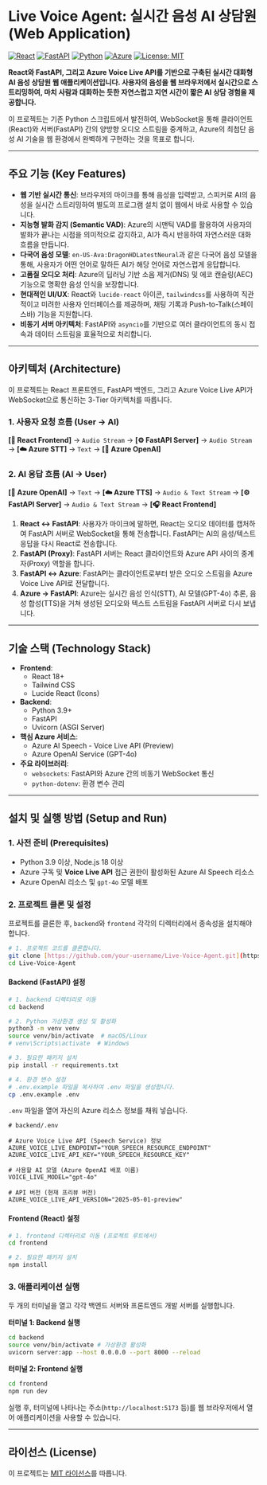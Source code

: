 # Live Voice Agent: 실시간 음성 AI 상담원 (Web Application)

[![React](https://img.shields.io/badge/React-18+-61DAFB.svg?logo=react)](https://react.dev/)
[![FastAPI](https://img.shields.io/badge/FastAPI-0.100+-009688.svg?logo=fastapi)](https://fastapi.tiangolo.com/)
[![Python](https://img.shields.io/badge/Python-3.9+-3776AB.svg?logo=python)](https://www.python.org/)
[![Azure](https://img.shields.io/badge/Azure-Voice%20Live%20API-0078D4?logo=microsoftazure)](https://azure.microsoft.com/en-us/products/ai-services/ai-speech/)
[![License: MIT](https://img.shields.io/badge/License-MIT-yellow.svg)](https://opensource.org/licenses/MIT)

**React와 FastAPI, 그리고 Azure Voice Live API를 기반으로 구축된 실시간 대화형 AI 음성 상담원 웹 애플리케이션입니다. 사용자의 음성을 웹 브라우저에서 실시간으로 스트리밍하여, 마치 사람과 대화하는 듯한 자연스럽고 지연 시간이 짧은 AI 상담 경험을 제공합니다.**

이 프로젝트는 기존 Python 스크립트에서 발전하여, WebSocket을 통해 클라이언트(React)와 서버(FastAPI) 간의 양방향 오디오 스트림을 중계하고, Azure의 최첨단 음성 AI 기술을 웹 환경에서 완벽하게 구현하는 것을 목표로 합니다.

---

## 주요 기능 (Key Features)

* **웹 기반 실시간 통신**: 브라우저의 마이크를 통해 음성을 입력받고, 스피커로 AI의 음성을 실시간 스트리밍하여 별도의 프로그램 설치 없이 웹에서 바로 사용할 수 있습니다.
* **지능형 발화 감지 (Semantic VAD)**: Azure의 시맨틱 VAD를 활용하여 사용자의 발화가 끝나는 시점을 의미적으로 감지하고, AI가 즉시 반응하여 자연스러운 대화 흐름을 만듭니다.
* **다국어 음성 모델**: `en-US-Ava:DragonHDLatestNeural`과 같은 다국어 음성 모델을 통해, 사용자가 어떤 언어로 말하든 AI가 해당 언어로 자연스럽게 응답합니다.
* **고품질 오디오 처리**: Azure의 딥러닝 기반 소음 제거(DNS) 및 에코 캔슬링(AEC) 기능으로 명확한 음성 인식을 보장합니다.
* **현대적인 UI/UX**: React와 `lucide-react` 아이콘, `tailwindcss`를 사용하여 직관적이고 미려한 사용자 인터페이스를 제공하며, 채팅 기록과 Push-to-Talk(스페이스바) 기능을 지원합니다.
* **비동기 서버 아키텍처**: FastAPI와 `asyncio`를 기반으로 여러 클라이언트의 동시 접속과 데이터 스트림을 효율적으로 처리합니다.

---

## 아키텍처 (Architecture)

이 프로젝트는 React 프론트엔드, FastAPI 백엔드, 그리고 Azure Voice Live API가 WebSocket으로 통신하는 3-Tier 아키텍처를 따릅니다.

### 1. 사용자 요청 흐름 (User → AI)

**[🎤 React Frontend]** → `Audio Stream` → **[⚙️ FastAPI Server]** → `Audio Stream` → **[☁️ Azure STT]** → `Text` → **[🤖 Azure OpenAI]**

### 2. AI 응답 흐름 (AI → User)

**[🤖 Azure OpenAI]** → `Text` → **[☁️ Azure TTS]** → `Audio & Text Stream` → **[⚙️ FastAPI Server]** → `Audio & Text Stream` → **[🎧 React Frontend]**

1.  **React ↔ FastAPI**: 사용자가 마이크에 말하면, React는 오디오 데이터를 캡처하여 FastAPI 서버로 WebSocket을 통해 전송합니다. FastAPI는 AI의 음성/텍스트 응답을 다시 React로 전송합니다.
2.  **FastAPI (Proxy)**: FastAPI 서버는 React 클라이언트와 Azure API 사이의 중계자(Proxy) 역할을 합니다.
3.  **FastAPI ↔ Azure**: FastAPI는 클라이언트로부터 받은 오디오 스트림을 Azure Voice Live API로 전달합니다.
4.  **Azure → FastAPI**: Azure는 실시간 음성 인식(STT), AI 모델(GPT-4o) 추론, 음성 합성(TTS)을 거쳐 생성된 오디오와 텍스트 스트림을 FastAPI 서버로 다시 보냅니다.

---

## 기술 스택 (Technology Stack)

* **Frontend**:
    * React 18+
    * Tailwind CSS
    * Lucide React (Icons)
* **Backend**:
    * Python 3.9+
    * FastAPI
    * Uvicorn (ASGI Server)
* **핵심 Azure 서비스**:
    * Azure AI Speech - Voice Live API (Preview)
    * Azure OpenAI Service (GPT-4o)
* **주요 라이브러리**:
    * `websockets`: FastAPI와 Azure 간의 비동기 WebSocket 통신
    * `python-dotenv`: 환경 변수 관리

---

## 설치 및 실행 방법 (Setup and Run)

### 1. 사전 준비 (Prerequisites)

* Python 3.9 이상, Node.js 18 이상
* Azure 구독 및 **Voice Live API** 접근 권한이 활성화된 Azure AI Speech 리소스
* Azure OpenAI 리소스 및 `gpt-4o` 모델 배포

### 2. 프로젝트 클론 및 설정

프로젝트를 클론한 후, `backend`와 `frontend` 각각의 디렉터리에서 종속성을 설치해야 합니다.

```bash
# 1. 프로젝트 코드를 클론합니다.
git clone [https://github.com/your-username/Live-Voice-Agent.git](https://github.com/your-username/Live-Voice-Agent.git)
cd Live-Voice-Agent
```

#### Backend (FastAPI) 설정

```bash
# 1. backend 디렉터리로 이동
cd backend

# 2. Python 가상환경 생성 및 활성화
python3 -m venv venv
source venv/bin/activate  # macOS/Linux
# venv\Scripts\activate  # Windows

# 3. 필요한 패키지 설치
pip install -r requirements.txt

# 4. 환경 변수 설정
# .env.example 파일을 복사하여 .env 파일을 생성합니다.
cp .env.example .env
```

`.env` 파일을 열어 자신의 Azure 리소스 정보를 채워 넣습니다.

```env
# backend/.env

# Azure Voice Live API (Speech Service) 정보
AZURE_VOICE_LIVE_ENDPOINT="YOUR_SPEECH_RESOURCE_ENDPOINT"
AZURE_VOICE_LIVE_API_KEY="YOUR_SPEECH_RESOURCE_KEY"

# 사용할 AI 모델 (Azure OpenAI 배포 이름)
VOICE_LIVE_MODEL="gpt-4o"

# API 버전 (현재 프리뷰 버전)
AZURE_VOICE_LIVE_API_VERSION="2025-05-01-preview"
```

#### Frontend (React) 설정

```bash
# 1. frontend 디렉터리로 이동 (프로젝트 루트에서)
cd frontend

# 2. 필요한 패키지 설치
npm install
```

### 3. 애플리케이션 실행

두 개의 터미널을 열고 각각 백엔드 서버와 프론트엔드 개발 서버를 실행합니다.

**터미널 1: Backend 실행**

```bash
cd backend
source venv/bin/activate # 가상환경 활성화
uvicorn server:app --host 0.0.0.0 --port 8000 --reload
```

**터미널 2: Frontend 실행**

```bash
cd frontend
npm run dev
```

실행 후, 터미널에 나타나는 주소(`http://localhost:5173` 등)를 웹 브라우저에서 열어 애플리케이션을 사용할 수 있습니다.

---

## 라이선스 (License)

이 프로젝트는 [MIT 라이선스](LICENSE)를 따릅니다.